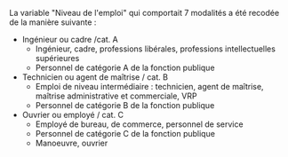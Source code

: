 La variable "Niveau de l'emploi" qui comportait 7 modalités a été recodée de la manière suivante :
 * Ingénieur ou cadre /cat. A
   * Ingénieur, cadre, professions libérales, professions intellectuelles supérieures
   * Personnel de catégorie A de la fonction publique
 * Technicien ou agent de maîtrise / cat. B
     * Emploi de niveau intermédiaire : technicien, agent de maîtrise, maîtrise administrative et commerciale, VRP 
     * Personnel de catégorie B de la fonction publique
 * Ouvrier ou employé / cat. C
     * Employé de bureau, de commerce, personnel de service
     * Personnel de catégorie C de la fonction publique
     * Manoeuvre, ouvrier
